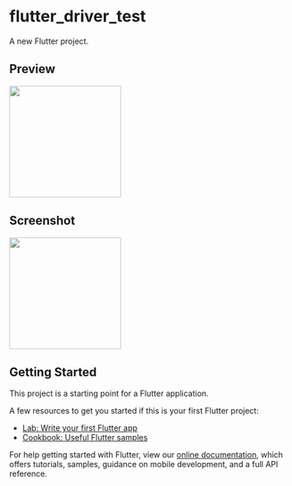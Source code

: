 # flutter_driver_test

A new Flutter project.

## Preview
<img src="https://flutter-glimpse.tomasdostal.com/?r=tomino2112%2Fflutter_driver_test&t=test_driver%2Fapp_showcase" width="200" />

## Screenshot
<img src="https://flutter-glimpse.tomasdostal.com/?r=tomino2112%2Fflutter_driver_test" width="200" />

## Getting Started

This project is a starting point for a Flutter application.

A few resources to get you started if this is your first Flutter project:

- [Lab: Write your first Flutter app](https://flutter.io/docs/get-started/codelab)
- [Cookbook: Useful Flutter samples](https://flutter.io/docs/cookbook)

For help getting started with Flutter, view our 
[online documentation](https://flutter.io/docs), which offers tutorials, 
samples, guidance on mobile development, and a full API reference.
